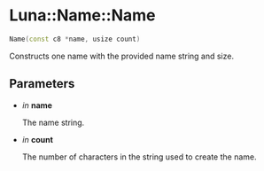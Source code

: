 # Luna::Name::Name

```c++
Name(const c8 *name, usize count)
```

Constructs one name with the provided name string and size. 



## Parameters
* *in* **name**

    The name string. 

* *in* **count**

    The number of characters in the string used to create the name. 

